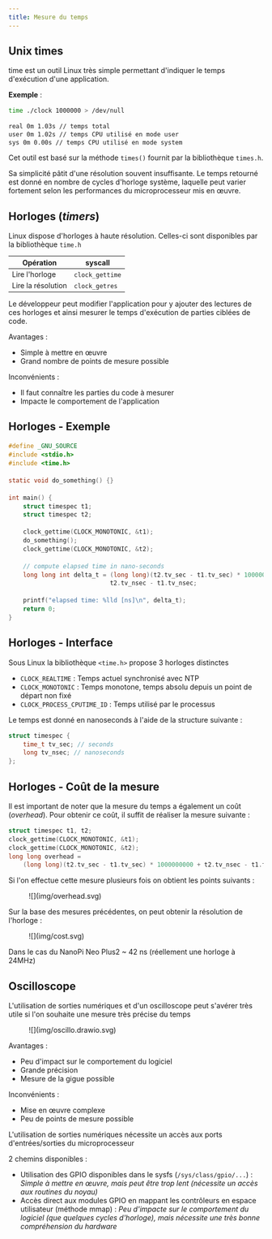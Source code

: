 ```yaml
---
title: Mesure du temps
---
```


## Unix times

time est un outil Linux très simple permettant d'indiquer le temps d'exécution
d'une application.

**Exemple** :

```bash
time ./clock 1000000 > /dev/null
```

```text
real 0m 1.03s // temps total
user 0m 1.02s // temps CPU utilisé en mode user
sys 0m 0.00s // temps CPU utilisé en mode system
```

Cet outil est basé sur la méthode `times()` fournit par la bibliothèque
`times.h`.

Sa simplicité pâtit d'une résolution souvent insuffisante. Le temps retourné est
donné en nombre de cycles d'horloge système, laquelle peut varier fortement
selon les performances du microprocesseur mis en œuvre.

## Horloges (_timers_)

Linux dispose d'horloges à haute résolution. Celles-ci sont disponibles par la
bibliothèque `time.h`

| Opération          | syscall         |
|--------------------|-----------------|
| Lire l'horloge     | `clock_gettime` |
| Lire la résolution | `clock_getres`  |

Le développeur peut modifier l'application pour y ajouter des lectures de ces
horloges et ainsi mesurer le temps d'exécution de parties ciblées de code.

Avantages :

- Simple à mettre en œuvre
- Grand nombre de points de mesure possible

Inconvénients :

- Il faut connaître les parties du code à mesurer
- Impacte le comportement de l'application

## Horloges - Exemple

```c
#define _GNU_SOURCE
#include <stdio.h>
#include <time.h>

static void do_something() {}

int main() {
    struct timespec t1;
    struct timespec t2;

    clock_gettime(CLOCK_MONOTONIC, &t1);
    do_something();
    clock_gettime(CLOCK_MONOTONIC, &t2);

    // compute elapsed time in nano-seconds
    long long int delta_t = (long long)(t2.tv_sec - t1.tv_sec) * 1000000000 +
                            t2.tv_nsec - t1.tv_nsec;

    printf("elapsed time: %lld [ns]\n", delta_t);
    return 0;
}
```

## Horloges - Interface

Sous Linux la bibliothèque `<time.h>` propose 3 horloges distinctes

- `CLOCK_REALTIME` : Temps actuel synchronisé avec NTP
- `CLOCK_MONOTONIC` : Temps monotone, temps absolu depuis un point de départ non fixé
- `CLOCK_PROCESS_CPUTIME_ID` : Temps utilisé par le processus
 
Le temps est donné en nanoseconds à l'aide de la structure suivante :

```c
struct timespec {
    time_t tv_sec; // seconds
    long tv_nsec; // nanoseconds
};
```

## Horloges - Coût de la mesure

Il est important de noter que la mesure du temps a également un coût
(_overhead_). Pour obtenir ce coût, il suffit de réaliser la mesure suivante :


```c
struct timespec t1, t2;
clock_gettime(CLOCK_MONOTONIC, &t1);
clock_gettime(CLOCK_MONOTONIC, &t2);
long long overhead =
    (long long)(t2.tv_sec - t1.tv_sec) * 1000000000 + t2.tv_nsec - t1.tv_nsec;
```

Si l'on effectue cette mesure plusieurs fois on obtient les points suivants :

<figure markdown>
![](img/overhead.svg)
</figure>


Sur la base des mesures précédentes, on peut obtenir la résolution de
l'horloge :

<figure markdown>
![](img/cost.svg)
</figure>

Dans le cas du NanoPi Neo Plus2 ~ 42 ns (réellement une horloge à 24MHz)

## Oscilloscope

L'utilisation de sorties numériques et d'un oscilloscope peut s'avérer très utile
si l'on souhaite une mesure très précise du temps

<figure markdown>
![](img/oscillo.drawio.svg)
</figure>

Avantages :

- Peu d'impact sur le comportement du logiciel
- Grande précision
- Mesure de la gigue possible

Inconvénients :

- Mise en œuvre complexe
- Peu de points de mesure possible

L'utilisation de sorties numériques nécessite un accès aux ports
d'entrées/sorties du microprocesseur

2 chemins disponibles :

- Utilisation des GPIO disponibles dans le sysfs (`/sys/class/gpio/...`) :
  _Simple à mettre en œuvre, mais peut être trop lent (nécessite un accès aux
  routines du noyau)_
- Accès direct aux modules GPIO en mappant les contrôleurs en espace utilisateur
  (méthode mmap) : _Peu d'impacte sur le comportement du logiciel (que quelques cycles d'horloge),
  mais nécessite une très bonne compréhension du hardware_